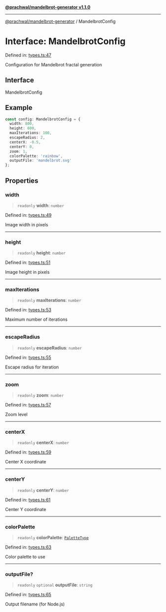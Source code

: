 [**@prachwal/mandelbrot-generator v1.1.0**](../README.md)

***

[@prachwal/mandelbrot-generator](../globals.md) / MandelbrotConfig

# Interface: MandelbrotConfig

Defined in: [types.ts:47](https://github.com/prachwal/mandelbrot-generator/blob/ef8898d44624381552c066d1ffd67c7f15ed1930/src/types.ts#L47)

Configuration for Mandelbrot fractal generation

## Interface

MandelbrotConfig

## Example

```typescript
const config: MandelbrotConfig = {
  width: 800,
  height: 600,
  maxIterations: 100,
  escapeRadius: 2,
  centerX: -0.5,
  centerY: 0,
  zoom: 1,
  colorPalette: 'rainbow',
  outputFile: 'mandelbrot.svg'
};
```

## Properties

### width

> `readonly` **width**: `number`

Defined in: [types.ts:49](https://github.com/prachwal/mandelbrot-generator/blob/ef8898d44624381552c066d1ffd67c7f15ed1930/src/types.ts#L49)

Image width in pixels

***

### height

> `readonly` **height**: `number`

Defined in: [types.ts:51](https://github.com/prachwal/mandelbrot-generator/blob/ef8898d44624381552c066d1ffd67c7f15ed1930/src/types.ts#L51)

Image height in pixels

***

### maxIterations

> `readonly` **maxIterations**: `number`

Defined in: [types.ts:53](https://github.com/prachwal/mandelbrot-generator/blob/ef8898d44624381552c066d1ffd67c7f15ed1930/src/types.ts#L53)

Maximum number of iterations

***

### escapeRadius

> `readonly` **escapeRadius**: `number`

Defined in: [types.ts:55](https://github.com/prachwal/mandelbrot-generator/blob/ef8898d44624381552c066d1ffd67c7f15ed1930/src/types.ts#L55)

Escape radius for iteration

***

### zoom

> `readonly` **zoom**: `number`

Defined in: [types.ts:57](https://github.com/prachwal/mandelbrot-generator/blob/ef8898d44624381552c066d1ffd67c7f15ed1930/src/types.ts#L57)

Zoom level

***

### centerX

> `readonly` **centerX**: `number`

Defined in: [types.ts:59](https://github.com/prachwal/mandelbrot-generator/blob/ef8898d44624381552c066d1ffd67c7f15ed1930/src/types.ts#L59)

Center X coordinate

***

### centerY

> `readonly` **centerY**: `number`

Defined in: [types.ts:61](https://github.com/prachwal/mandelbrot-generator/blob/ef8898d44624381552c066d1ffd67c7f15ed1930/src/types.ts#L61)

Center Y coordinate

***

### colorPalette

> `readonly` **colorPalette**: [`PaletteType`](../type-aliases/PaletteType.md)

Defined in: [types.ts:63](https://github.com/prachwal/mandelbrot-generator/blob/ef8898d44624381552c066d1ffd67c7f15ed1930/src/types.ts#L63)

Color palette to use

***

### outputFile?

> `readonly` `optional` **outputFile**: `string`

Defined in: [types.ts:65](https://github.com/prachwal/mandelbrot-generator/blob/ef8898d44624381552c066d1ffd67c7f15ed1930/src/types.ts#L65)

Output filename (for Node.js)
